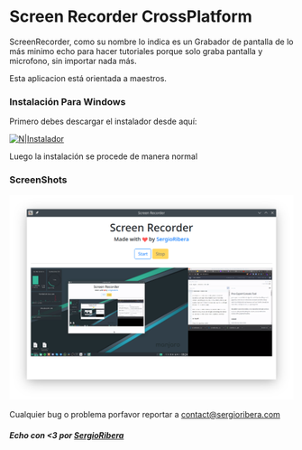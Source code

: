 # Screen Recorder CrossPlatform

ScreenRecorder, como su nombre lo indica es un Grabador de pantalla de lo más minimo echo para hacer tutoriales porque solo graba pantalla y microfono, sin importar nada más.

Esta aplicacion está orientada a maestros.

### Instalación Para Windows

Primero debes descargar el instalador desde aquí:

[![N|Instalador](https://www.kindpng.com/picc/m/156-1568340_icon-contact-flat-web-business-symbol-over-the.png)](https://github.com/SergioRibera/ScreenRecorderCrossPlatform/dist/screen-recorder-Setup-1.0.0.exe)

Luego la instalación se procede de manera normal

### ScreenShots

![N|Screen](https://github.com/SergioRibera/ScreenRecorderCrossPlatform/blob/master/build/Screenshot.png)

Cualquier bug o problema porfavor reportar a contact@sergioribera.com

##### Echo con <3 por [SergioRibera](https://sergioribera.com)
